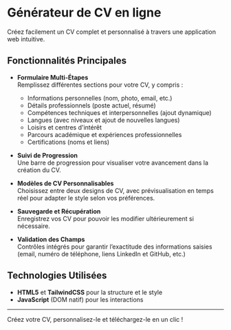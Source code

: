 # Générateur de CV en ligne

Créez facilement un CV complet et personnalisé à travers une application web intuitive.

## Fonctionnalités Principales

- **Formulaire Multi-Étapes**  
  Remplissez différentes sections pour votre CV, y compris :
  - Informations personnelles (nom, photo, email, etc.)
  - Détails professionnels (poste actuel, résumé)
  - Compétences techniques et interpersonnelles (ajout dynamique)
  - Langues (avec niveaux et ajout de nouvelles langues)
  - Loisirs et centres d'intérêt
  - Parcours académique et expériences professionnelles
  - Certifications (noms et liens)

- **Suivi de Progression**  
  Une barre de progression pour visualiser votre avancement dans la création du CV.

- **Modèles de CV Personnalisables**  
  Choisissez entre deux designs de CV, avec prévisualisation en temps réel pour adapter le style selon vos préférences.

- **Sauvegarde et Récupération**  
  Enregistrez vos CV pour pouvoir les modifier ultérieurement si nécessaire.

- **Validation des Champs**  
  Contrôles intégrés pour garantir l’exactitude des informations saisies (email, numéro de téléphone, liens LinkedIn et GitHub, etc.)

## Technologies Utilisées

- **HTML5** et **TailwindCSS** pour la structure et le style
- **JavaScript** (DOM natif) pour les interactions

---

Créez votre CV, personnalisez-le et téléchargez-le en un clic !
